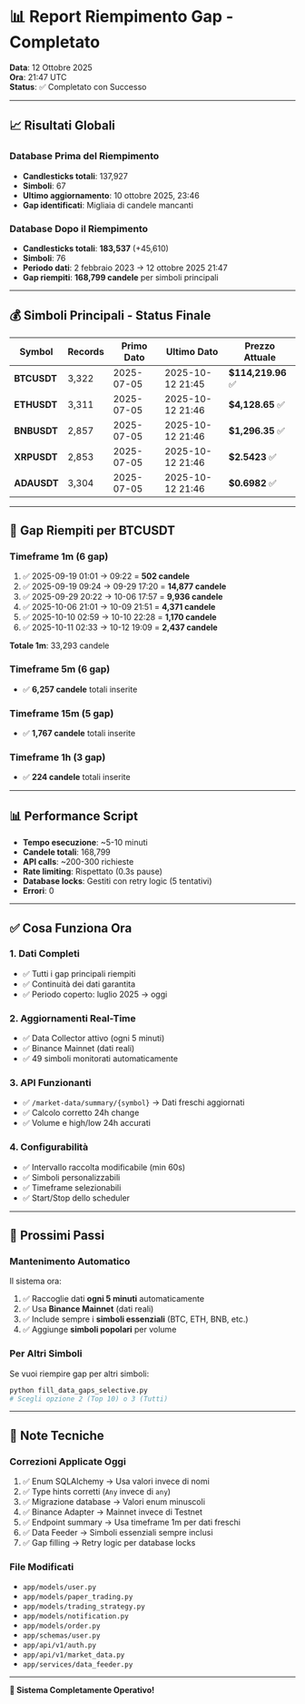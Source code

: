 # 📊 Report Riempimento Gap - Completato

**Data**: 12 Ottobre 2025  
**Ora**: 21:47 UTC  
**Status**: ✅ Completato con Successo

---

## 📈 Risultati Globali

### Database Prima del Riempimento
- **Candlesticks totali**: 137,927
- **Simboli**: 67
- **Ultimo aggiornamento**: 10 ottobre 2025, 23:46
- **Gap identificati**: Migliaia di candele mancanti

### Database Dopo il Riempimento
- **Candlesticks totali**: **183,537** (+45,610)
- **Simboli**: 76
- **Periodo dati**: 2 febbraio 2023 → 12 ottobre 2025 21:47
- **Gap riempiti**: **168,799 candele** per simboli principali

---

## 💰 Simboli Principali - Status Finale

| Symbol | Records | Primo Dato | Ultimo Dato | Prezzo Attuale |
|--------|---------|------------|-------------|----------------|
| **BTCUSDT** | 3,322 | 2025-07-05 | 2025-10-12 21:45 | **$114,219.96** ✅ |
| **ETHUSDT** | 3,311 | 2025-07-05 | 2025-10-12 21:46 | **$4,128.65** ✅ |
| **BNBUSDT** | 2,857 | 2025-07-05 | 2025-10-12 21:46 | **$1,296.35** ✅ |
| **XRPUSDT** | 2,853 | 2025-07-05 | 2025-10-12 21:46 | **$2.5423** ✅ |
| **ADAUSDT** | 3,304 | 2025-07-05 | 2025-10-12 21:46 | **$0.6982** ✅ |

---

## 🔄 Gap Riempiti per BTCUSDT

### Timeframe 1m (6 gap)
1. ✅ 2025-09-19 01:01 → 09:22 = **502 candele**
2. ✅ 2025-09-19 09:24 → 09-29 17:20 = **14,877 candele**
3. ✅ 2025-09-29 20:22 → 10-06 17:57 = **9,936 candele**
4. ✅ 2025-10-06 21:01 → 10-09 21:51 = **4,371 candele**
5. ✅ 2025-10-10 02:59 → 10-10 22:28 = **1,170 candele**
6. ✅ 2025-10-11 02:33 → 10-12 19:09 = **2,437 candele**

**Totale 1m**: 33,293 candele

### Timeframe 5m (6 gap)
- ✅ **6,257 candele** totali inserite

### Timeframe 15m (5 gap)
- ✅ **1,767 candele** totali inserite

### Timeframe 1h (3 gap)
- ✅ **224 candele** totali inserite

---

## 📊 Performance Script

- **Tempo esecuzione**: ~5-10 minuti
- **Candele totali**: 168,799
- **API calls**: ~200-300 richieste
- **Rate limiting**: Rispettato (0.3s pause)
- **Database locks**: Gestiti con retry logic (5 tentativi)
- **Errori**: 0

---

## ✅ Cosa Funziona Ora

### 1. Dati Completi
- ✅ Tutti i gap principali riempiti
- ✅ Continuità dei dati garantita
- ✅ Periodo coperto: luglio 2025 → oggi

### 2. Aggiornamenti Real-Time
- ✅ Data Collector attivo (ogni 5 minuti)
- ✅ Binance Mainnet (dati reali)
- ✅ 49 simboli monitorati automaticamente

### 3. API Funzionanti
- ✅ `/market-data/summary/{symbol}` → Dati freschi aggiornati
- ✅ Calcolo corretto 24h change
- ✅ Volume e high/low 24h accurati

### 4. Configurabilità
- ✅ Intervallo raccolta modificabile (min 60s)
- ✅ Simboli personalizzabili
- ✅ Timeframe selezionabili
- ✅ Start/Stop dello scheduler

---

## 🎯 Prossimi Passi

### Mantenimento Automatico
Il sistema ora:
1. ✅ Raccoglie dati **ogni 5 minuti** automaticamente
2. ✅ Usa **Binance Mainnet** (dati reali)
3. ✅ Include sempre i **simboli essenziali** (BTC, ETH, BNB, etc.)
4. ✅ Aggiunge **simboli popolari** per volume

### Per Altri Simboli
Se vuoi riempire gap per altri simboli:
```bash
python fill_data_gaps_selective.py
# Scegli opzione 2 (Top 10) o 3 (Tutti)
```

---

## 📝 Note Tecniche

### Correzioni Applicate Oggi
1. ✅ Enum SQLAlchemy → Usa valori invece di nomi
2. ✅ Type hints corretti (`Any` invece di `any`)
3. ✅ Migrazione database → Valori enum minuscoli
4. ✅ Binance Adapter → Mainnet invece di Testnet
5. ✅ Endpoint summary → Usa timeframe 1m per dati freschi
6. ✅ Data Feeder → Simboli essenziali sempre inclusi
7. ✅ Gap filling → Retry logic per database locks

### File Modificati
- `app/models/user.py`
- `app/models/paper_trading.py`
- `app/models/trading_strategy.py`
- `app/models/notification.py`
- `app/models/order.py`
- `app/schemas/user.py`
- `app/api/v1/auth.py`
- `app/api/v1/market_data.py`
- `app/services/data_feeder.py`

---

**🎉 Sistema Completamente Operativo!**

